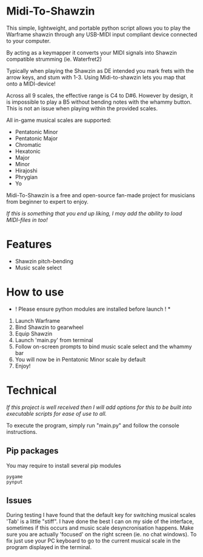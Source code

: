 # Midi-To-Shawzin
This simple, lightweight, and portable python script allows you to play the Warframe shawzin through any USB-MIDI input compliant device connected to your computer.

By acting as a keymapper it converts your MIDI signals into Shawzin compatible strumming (ie. Waterfret2)

Typically when playing the Shawzin as DE intended you mark frets with the arrow keys, and stum with 1-3. Using Midi-to-shawzin lets you map that onto a MIDI-device!

Across all 9 scales, the effective range is C4 to D#6. However by design, it is impossible to play a B5 without bending notes with the whammy button.
This is not an issue when playing within the provided scales.

All in-game musical scales are supported:
- Pentatonic Minor
- Pentatonic Major
- Chromatic
- Hexatonic
- Major
- Minor
- Hirajoshi
- Phrygian
- Yo

Midi-To-Shawzin is a free and open-source fan-made project for musicians from beginner to expert to enjoy.

*If this is something that you end up liking, I may add the ability to load MIDI-files in too!*

# Features
- Shawzin pitch-bending
- Music scale select

# How to use
* ! Please ensure python modules are installed before launch ! *

1. Launch Warframe
2. Bind Shawzin to gearwheel
3. Equip Shawzin
4. Launch 'main.py' from terminal
5. Follow on-screen prompts to bind music scale select and the whammy bar
6. You will now be in Pentatonic Minor scale by default
7. Enjoy!

# Technical
*If this project is well received then I will add options for this to be built into executable scripts for ease of use to all.*

To execute the program, simply run "main.py" and follow the console instructions.

## Pip packages
You may require to install several pip modules
```
pygame
pynput
```

## Issues
During testing I have found that the default key for switching musical scales 'Tab' is a little "stiff".
I have done the best I can on my side of the interface, sometimes if this occurs and music scale desyncronisation happens. Make sure you are actually 'focused' on the right screen (ie. no chat windows). To fix just use your PC keyboard to go to the current musical scale in the program displayed in the terminal.
